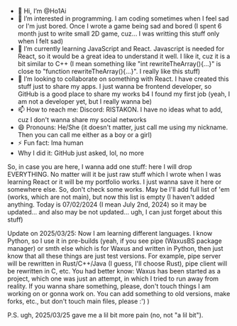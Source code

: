 - 👋 Hi, I’m @Ho1Ai
- 👀 I’m interested in programming. I am coding sometimes when I feel sad or I'm just bored. Once I wrote a game being sad and bored (I spent 6 month just to write small 2D game, cuz... I was writting this stuff only when I felt sad) 
- 🌱 I’m currently learning JavaScript and React. Javascript is needed for React, so it would be a great idea to understand it well. I like it, cuz it is a bit similar to C++ (I mean something like "int rewriteTheArray(){...}" is close to "function rewriteTheArray(){...}". I really like this stuff) 
- 💞️ I’m looking to collaborate on something with React. I have created this stuff just to share my apps. I just wanna be frontend developer, so GitHub is a good place to share my works b4 I found my first job (yeah, I am not a developer yet, but I really wanna be)
- 📫 How to reach me: Discord: RISTAKON. I have no ideas what to add, cuz I don't wanna share my social networks
- 😄 Pronouns: He/She (it doesn't matter, just call me using my nickname. Then you can call me either as a boy or a girl) 
- ⚡ Fun fact: Ima human
- Why I did it: GitHub just asked, lol, no more

So, in case you are here, I wanna add one stuff: here I will drop EVERYTHING. No matter will it be just raw stuff which I wrote when I was learning React or it will be my portfolio works. I just wanna save it here or somewhere else. So, don't check some works. May be I'll add full list of 'em (works, which are not main), but now this list is empty (I haven't added anything. Today is 07/02/2024 (I mean July 2nd, 2024) so it may be updated... and also may be not updated... ugh, I can just forget about this stuff)  

Update on 2025/03/25: Now I am learning different languages. I know Python, so I use it in pre-builds (yeah, if you see pipe (WaxusBS package manager) or smth else which is for Waxus and written in Python, then just know that all these things are just test versions. For example, pipe server will be rewritten in Rust/C++/Java (I guess, I'll choose Rust), pipe client will be rewritten in C, etc. You had better know: Waxus has been started as a project, which one was just an attempt, in which I tried to run away from reality. If you wanna share something, please, don't touch things I am working on or gonna work on. You can add something to old versions, make forks, etc., but don't touch main files, please :') )

P.S. ugh, 2025/03/25 gave me a lil bit more pain (no, not "a lil bit").

<!---
Ho1Ai/Ho1Ai is a ✨ special ✨ repository because its `README.md` (this file) appears on your GitHub profile.
You can click the Preview link to take a look at your changes.
--->

